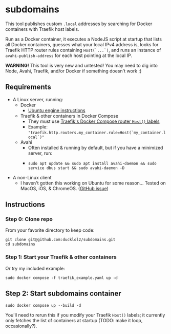 # subdomains

This tool publishes custom `.local` addresses by searching for Docker containers with Traefik host labels.

Run as a Docker container, it executes a NodeJS script at startup that lists all Docker containers, guesses what your local IPv4 address is, looks for Traefik HTTP router rules containing ``Host(`...`)``, and runs an instance of `avahi-publish-address` for each host pointing at the local IP.

__WARNING!__ This tool is very new and untested! You may need to dig into Node, Avahi, Traefik, and/or Docker if something doesn't work ;)

## Requirements

 - A Linux server, running:
   - Docker
     - [Ubuntu engine instructions](https://docs.docker.com/engine/install/ubuntu/)
   - Traefik & other containers in Docker Compose
     - They must use [Traefik's Docker Compose router `Host()` labels](https://doc.traefik.io/traefik/user-guides/docker-compose/basic-example/)
     - Example: ``"traefik.http.routers.my_container.rule=Host(`my_container.local`)"``
   - Avahi
     - Often installed & running by default, but if you have a minimized server, run:
     - ```
       sudo apt update && sudo apt install avahi-daemon && sudo service dbus start && sudo avahi-daemon -D
       ```
 - A non-Linux client
    - I haven't gotten this working on Ubuntu for some reason... Tested on MacOS, iOS, & ChromeOS. ([GitHub issue](https://github.com/ducklol2/subdomains/issues/1))

## Instructions

### Step 0: Clone repo

From your favorite directory to keep code:

```
git clone git@github.com:ducklol2/subdomains.git
cd subdomains
```

### Step 1: Start your Traefik & other containers

Or try my included example:

```
sudo docker compose -f traefik_example.yaml up -d
```

## Step 2: Start subdomains container

```
sudo docker compose up --build -d
```

You'll need to rerun this if you modify your Traefik `Host()` labels; it currently only fetches the list of containers at startup (TODO: make it loop, occasionally?).
